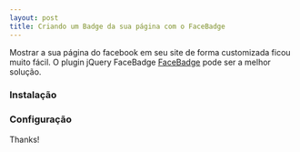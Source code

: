 ```yaml
---
layout: post
title: Criando um Badge da sua página com o FaceBadge 
---
```


Mostrar a sua página do facebook em seu site de forma customizada ficou muito fácil. O plugin
jQuery FaceBadge [FaceBadge](http://plugins.jquery.com/facebadge) pode ser a melhor solução.

### Instalação



### Configuração



Thanks!
